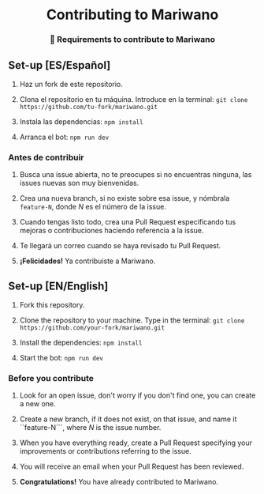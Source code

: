 <h1 align="center">
    <br>
    Contributing to Mariwano
</h1>

<h3 align="center">
    🎯 Requirements to contribute to Mariwano
</h3>

## Set-up [ES/Español] 

1. Haz un fork de este repositorio.

2. Clona el repositorio en tu máquina. Introduce en la terminal:
```git clone https://github.com/tu-fork/mariwano.git```

3. Instala las dependencias: 
```npm install```

4. Arranca el bot: 
```npm run dev```

### Antes de contribuir

1. Busca una issue abierta, no te preocupes si no encuentras ninguna, las issues nuevas son muy bienvenidas.

2. Crea una nueva branch, si no existe sobre esa issue, y nómbrala ```feature-N```, donde <i>N</i> es el número de la issue. 

3. Cuando tengas listo todo, crea una Pull Request especificando tus mejoras o contribuciones haciendo referencia a la issue.

4. Te llegará un correo cuando se haya revisado tu Pull Request.

5. <b>¡Felicidades!</b> Ya contribuiste a Mariwano.

## Set-up [EN/English] 

1. Fork this repository.

2. Clone the repository to your machine. Type in the terminal:
```git clone https://github.com/your-fork/mariwano.git```

3. Install the dependencies: 
```npm install```

4. Start the bot: 
```npm run dev```

### Before you contribute

1. Look for an open issue, don't worry if you don't find one, you can create a new one.

2. Create a new branch, if it does not exist, on that issue, and name it ``feature-N```, where <i>N</i> is the issue number. 

3. When you have everything ready, create a Pull Request specifying your improvements or contributions referring to the issue.

4. You will receive an email when your Pull Request has been reviewed.

5. <b>Congratulations!</b> You have already contributed to Mariwano.


